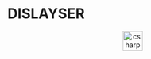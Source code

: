 # DISLAYSER

<div align="center">
    <img src="https://skillicons.dev/icons?i=php" height="40" alt="csharp logo"/>
</div>